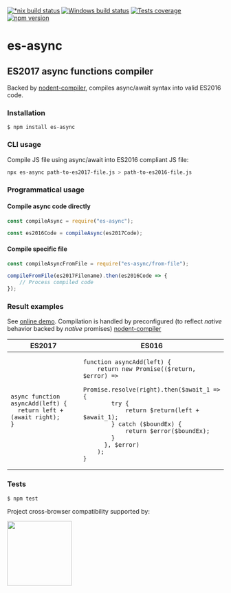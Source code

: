 [![*nix build status][nix-build-image]][nix-build-url]
[![Windows build status][win-build-image]][win-build-url]
[![Tests coverage][cov-image]][cov-url]
[![npm version][npm-image]][npm-url]

# es-async

## ES2017 async functions compiler

Backed by [nodent-compiler](https://github.com/MatAtBread/nodent-compiler), compiles async/await syntax into valid ES2016 code.

### Installation

    $ npm install es-async

### CLI usage

Compile JS file using async/await into ES2016 compliant JS file:

```sh
npx es-async path-to-es2017-file.js > path-to-es2016-file.js
```

### Programmatical usage

#### Compile async code directly

```javascript
const compileAsync = require("es-async");

const es2016Code = compileAsync(es2017Code);
```

#### Compile specific file

```javascript
const compileAsyncFromFile = require("es-async/from-file");

compileFromFile(es2017Filename).then(es2016Code => {
	// Process compiled code
});
```

### Result examples

See [online demo](http://nodent.mailed.me.uk/#~options~%7B%22mode%22%3A%22promises%22%2C%22promiseType%22%3A%22native%22%2C%22noRuntime%22%3Atrue%2C%22es6target%22%3Atrue%2C%22wrapAwait%22%3Atrue%2C%22spec%22%3Atrue%7D). Compilation is handled by preconfigured (to reflect _native_ behavior backed by _native_ promises) [nodent-compiler](https://github.com/MatAtBread/nodent-compiler)

<table>
<thead><tr><th>ES2017</th><th>ES016</th></thead>
<tbody>
<tr>
<td>
<pre><code>async function asyncAdd(left) {
  return left + (await right);
}
</pre></code>
</td>
<td>
<pre><code>function asyncAdd(left) {
    return new Promise(($return, $error) =>
      Promise.resolve(right).then($await_1 => {
        try {
            return $return(left + $await_1);
        } catch ($boundEx) {
            return $error($boundEx);
        }
      }, $error)
    );
}
</pre></code>
</td>
</tr>
</tbody>
</table>

### Tests

    $ npm test

Project cross-browser compatibility supported by:

<a href="https://browserstack.com"><img src="https://bstacksupport.zendesk.com/attachments/token/Pj5uf2x5GU9BvWErqAr51Jh2R/?name=browserstack-logo-600x315.png" height="150" /></a>

[nix-build-image]: https://semaphoreci.com/api/v1/medikoo-org/es-async/branches/master/shields_badge.svg
[nix-build-url]: https://semaphoreci.com/medikoo-org/es-async
[win-build-image]: https://ci.appveyor.com/api/projects/status/4xhmavd84yuj53fd?svg=true
[win-build-url]: https://ci.appveyor.com/project/medikoo/es-async
[cov-image]: https://img.shields.io/codecov/c/github/medikoo/es-async.svg
[cov-url]: https://codecov.io/gh/medikoo/es-async
[npm-image]: https://img.shields.io/npm/v/es-async.svg
[npm-url]: https://www.npmjs.com/package/es-async
